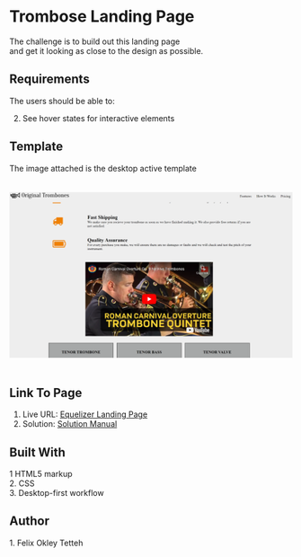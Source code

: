 <h1><PROJECT TITLE: <em>Trombose Landing Page</em></h1> 


The challenge is to build out this landing page<br> 
and get it looking as close to the design as possible.
<br>


<h2>Requirements</h2>

The users should be able to:<br>
<!-- 1. View the optimal layout depending on their device's screen size<br> -->
2. See hover states for interactive elements<br>

<h2>Template</h2>
<figcaption>The image attached is the desktop active template </figcaption><br>
<br>
<img width="1440" alt="Desktop - Active" src="https://github.com/FTOkley/Trombones/blob/main/img/imgs.png">
<br>
<br>

<h2> Link To Page </h2>

  1. Live URL: <a href="https://ftokley.github.io/Trombones/"  target="_blank">Equelizer Landing Page</a><br>
  2. Solution: <a href="https://github.com/FTOkley/trombones/" target="_blank">Solution Manual</a>
  
 <h2> Built With </h2>
 1 HTML5 markup<br>
 2. CSS <br>
 3. Desktop-first workflow

<h2> Author</h2>
1. Felix Okley Tetteh
